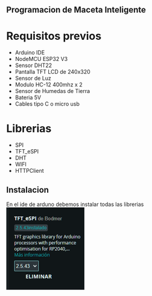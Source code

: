 ## Programacion de Maceta Inteligente 

# Requisitos previos

- Arduino IDE
- NodeMCU ESP32 V3
- Sensor DHT22
- Pantalla TFT LCD de 240x320
- Sensor de Luz
- Modulo HC-12 400mhz x 2
- Sensor de Humedas de Tierra 
- Bateria 5V 
- Cables tipo C o micro usb

# Librerias

- SPI
- TFT_eSPI
- DHT
- WIFI
- HTTPClient


## Instalacion 

En el ide de arduno debemos instalar todas las librerias
![alt text](img/tft_espi.png)